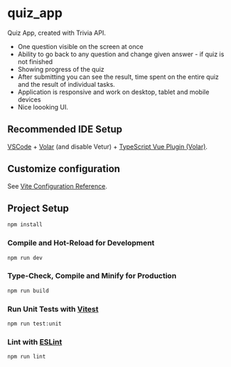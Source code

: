 # quiz_app

Quiz App, created with Trivia API.

   * One question visible on the screen at once
   * Ability to go back to any question and change given answer - if quiz is not finished
   * Showing progress of the quiz
   * After submitting you can see the result, time spent on the entire quiz and the result of individual tasks.
   * Application is responsive and work on desktop, tablet and mobile devices
   * Nice loooking UI.

## Recommended IDE Setup

[VSCode](https://code.visualstudio.com/) + [Volar](https://marketplace.visualstudio.com/items?itemName=Vue.volar) (and disable Vetur) + [TypeScript Vue Plugin (Volar)](https://marketplace.visualstudio.com/items?itemName=Vue.vscode-typescript-vue-plugin).

## Customize configuration

See [Vite Configuration Reference](https://vitejs.dev/config/).

## Project Setup

```sh
npm install
```

### Compile and Hot-Reload for Development

```sh
npm run dev
```

### Type-Check, Compile and Minify for Production

```sh
npm run build
```

### Run Unit Tests with [Vitest](https://vitest.dev/)

```sh
npm run test:unit
```

### Lint with [ESLint](https://eslint.org/)

```sh
npm run lint
```
